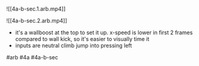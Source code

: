 

![[4a-b-sec.1.arb.mp4]]

![[4a-b-sec.2.arb.mp4]]
- it's a wallboost at the top to set it up. x-speed is lower in first 2 frames compared to wall kick, so it's easier to visually time it
- inputs are neutral climb jump into pressing left

#arb #4a #4a-b-sec

